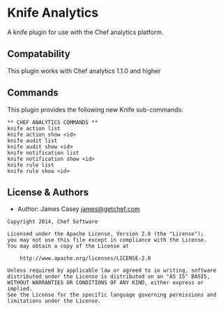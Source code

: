 # Knife Analytics

A knife plugin for use with the Chef analytics platform.

## Compatability
This plugin works with Chef analytics 1.1.0 and higher

## Commands
This plugin provides the following new Knife sub-commands:

```
** CHEF ANALYTICS COMMANDS **
knife action list
knife action show <id>
knife audit list
knife audit show <id>
knife notification list
knife notification show <id>
knife rule list
knife rule show <id>
```

License & Authors
-----------------
- Author: James Casey <james@getchef.com>

```text
Copyright 2014, Chef Software

Licensed under the Apache License, Version 2.0 (the "License");
you may not use this file except in compliance with the License.
You may obtain a copy of the License at

    http://www.apache.org/licenses/LICENSE-2.0

Unless required by applicable law or agreed to in writing, software
distributed under the License is distributed on an "AS IS" BASIS,
WITHOUT WARRANTIES OR CONDITIONS OF ANY KIND, either express or implied.
See the License for the specific language governing permissions and
limitations under the License.
```

